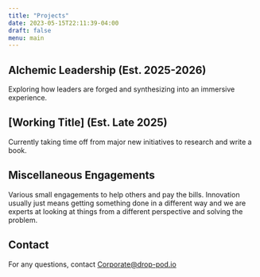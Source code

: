 ```yaml
---
title: "Projects"
date: 2023-05-15T22:11:39-04:00
draft: false
menu: main
---
```

## Alchemic Leadership (Est. 2025-2026)
Exploring how leaders are forged and synthesizing into an immersive experience. 

## [Working Title] (Est. Late 2025)
Currently taking time off from major new initiatives to research and write a book.

## Miscellaneous Engagements
Various small engagements to help others and pay the bills. Innovation usually just means getting something done in a different way and we are experts at looking at things from a different perspective and solving the problem.

## Contact

For any questions, contact <Corporate@drop-pod.io>


